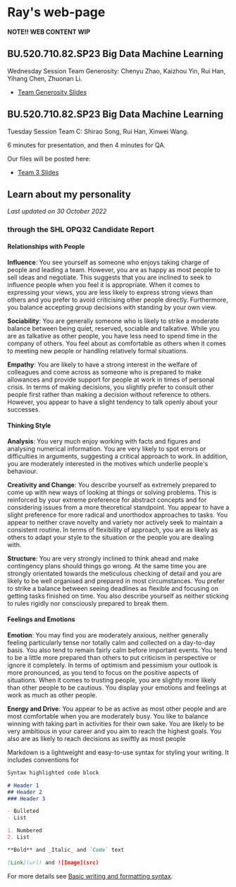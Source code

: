 # Ray's web-page


**NOTE!! WEB CONTENT WIP**

## BU.520.710.82.SP23 Big Data Machine Learning

Wednesday Session Team Generosity: Chenyu Zhao, Kaizhou Yin, Rui Han, Yihang Chen, Zhuonan Li. 

* [Team Generosity Slides](https://docs.google.com/presentation/d/1tUVspRJ_inF2Mi8ZlF-q_7w76d-n-niBtfHs0H5nZO8/edit?usp=sharing)

## BU.520.710.82.SP23 Big Data Machine Learning

Tuesday Session Team C: Shirao Song, Rui Han, Xinwei Wang. 

6 minutes for presentation, and then 4 minutes for QA.

Our files will be posted here:

* [Team 3 Slides](https://docs.google.com/presentation/d/1UlPMPtbcAPM_qcd-hD5NdC80eeWfwufX/edit?usp=share_link&ouid=104035813311192672622&rtpof=true&sd=true)


## Learn about my personality
_Last updated on 30 October 2022_

### through the SHL OPQ32 Candidate Report
#### Relationships with People
**Influence**: You see yourself as someone who enjoys taking charge of people and leading a team. However, you are as happy as
most people to sell ideas and negotiate. This suggests that you are inclined to seek to influence people when you feel
it is appropriate. When it comes to expressing your views, you are less likely to express strong views than others and
you prefer to avoid criticising other people directly. Furthermore, you balance accepting group decisions with standing
by your own view.

**Sociability**: You are generally someone who is likely to strike a moderate balance between being quiet, reserved, sociable and
talkative. While you are as talkative as other people, you have less need to spend time in the company of others. You
feel about as comfortable as others when it comes to meeting new people or handling relatively formal situations.

**Empathy**: You are likely to have a strong interest in the welfare of colleagues and come across as someone who is prepared to
make allowances and provide support for people at work in times of personal crisis. In terms of making decisions, you
slightly prefer to consult other people first rather than making a decision without reference to others. However, you
appear to have a slight tendency to talk openly about your successes.

#### Thinking Style
**Analysis**: You very much enjoy working with facts and figures and analysing numerical information. You are very likely to spot
errors or difficulties in arguments, suggesting a critical approach to work. In addition, you are moderately interested in
the motives which underlie people's behaviour.

**Creativity and Change**: You describe yourself as extremely prepared to come up with new ways of looking at things or solving problems. This
is reinforced by your extreme preference for abstract concepts and for considering issues from a more theoretical
standpoint. You appear to have a slight preference for more radical and unorthodox approaches to tasks. You appear
to neither crave novelty and variety nor actively seek to maintain a consistent routine. In terms of flexibility of
approach, you are as likely as others to adapt your style to the situation or the people you are dealing with.

**Structure**: You are very strongly inclined to think ahead and make contingency plans should things go wrong. At the same time
you are strongly orientated towards the meticulous checking of detail and you are likely to be well organised and
prepared in most circumstances. You prefer to strike a balance between seeing deadlines as flexible and focusing on
getting tasks finished on time. You also describe yourself as neither sticking to rules rigidly nor consciously prepared
to break them.

#### Feelings and Emotions
**Emotion**: You may find you are moderately anxious, neither generally feeling particularly tense nor totally calm and collected on
a day-to-day basis. You also tend to remain fairly calm before important events. You tend to be a little more prepared
than others to put criticism in perspective or ignore it completely. In terms of optimism and pessimism your outlook is
more pronounced, as you tend to focus on the positive aspects of situations. When it comes to trusting people, you
are slightly more likely than other people to be cautious. You display your emotions and feelings at work as much as
other people.

**Energy and Drive**: You appear to be as active as most other people and are most comfortable when you are moderately busy. You like to
balance winning with taking part in activities for their own sake. You are likely to be very ambitious in your career and
you aim to reach the highest goals. You also are as likely to reach decisions as swiftly as most people



Markdown is a lightweight and easy-to-use syntax for styling your writing. It includes conventions for

```markdown
Syntax highlighted code block

# Header 1
## Header 2
### Header 3

- Bulleted
- List

1. Numbered
2. List

**Bold** and _Italic_ and `Code` text

[Link](url) and ![Image](src)
```

For more details see [Basic writing and formatting syntax](https://docs.github.com/en/github/writing-on-github/getting-started-with-writing-and-formatting-on-github/basic-writing-and-formatting-syntax).

